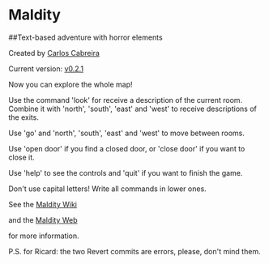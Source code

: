 # Maldity
##Text-based adventure with horror elements

Created by [Carlos Cabreira](https://github.com/carcasanchez/Maldity)

Current version: [v0.2.1](https://github.com/carcasanchez/Maldity/releases/tag/v0.2.1)

Now you can explore the whole map! 

Use the command 'look' for receive a description of the current room. Combine it with 'north', 'south', 'east' and 'west' to receive descriptions of the exits.

Use 'go' and 'north', 'south', 'east' and 'west' to move between rooms.

Use 'open door' if you find a closed door, or 'close door' if you want to close it.

Use 'help' to see the controls and 'quit' if you want to finish the game.

Don't use capital letters! Write all commands in lower ones.

See the [Maldity Wiki](https://github.com/carcasanchez/Maldity/wiki/Maldity:-Sea's-silence)

and the [Maldity Web](http://carcasanchez.github.io/Maldity)

for more information.

P.S. for Ricard: the two Revert commits are errors, please, don't mind them.
